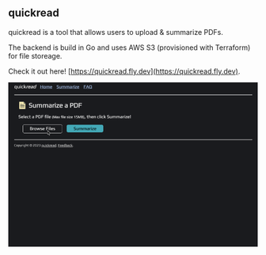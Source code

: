 ## quickread

quickread is a tool that allows users to upload & summarize PDFs.

The backend is build in Go and uses AWS S3 (provisioned with Terraform) for file storeage.

Check it out here! [https://quickread.fly.dev](https://quickread.fly.dev).

![image](static/public/img/summary-demo.gif)
